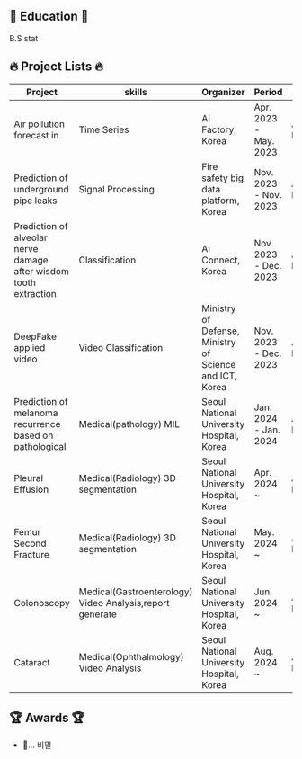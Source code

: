 

## 📖 Education 📖
B.S stat

## 🔥 Project Lists 🔥
| Project | skills | Organizer | Period | Link |
|---------|----------------|-----------|--------|----|
| Air pollution forecast in | Time Series | Ai Factory, Korea | Apr. 2023 - May. 2023 | Added later |
| Prediction of underground pipe leaks| Signal Processing | Fire safety big data platform, Korea | Nov. 2023 - Nov. 2023 | Added later |
| Prediction of alveolar nerve damage after wisdom tooth extraction| Classification | Ai Connect, Korea | Nov. 2023 - Dec. 2023 | Added later |
| DeepFake applied video | Video Classification | Ministry of Defense, Ministry of Science and ICT, Korea | Nov. 2023 - Dec. 2023 | Added later |
| Prediction of melanoma recurrence based on pathological | Medical(pathology) MIL | Seoul National University Hospital, Korea | Jan. 2024 - Jan. 2024 | Added later |
| Pleural Effusion | Medical(Radiology) 3D segmentation | Seoul National University Hospital, Korea | Apr. 2024 ~  | Added later |
| Femur Second Fracture | Medical(Radiology) 3D segmentation | Seoul National University Hospital, Korea | May. 2024 ~ | Added later |
| Colonoscopy | Medical(Gastroenterology) Video Analysis,report generate | Seoul National University Hospital, Korea | Jun. 2024 ~ | Added later |
| Cataract | Medical(Ophthalmology) Video Analysis | Seoul National University Hospital, Korea | Aug. 2024 ~ | Added later |

## 🏆 Awards 🏆
- 🤔... 비밀

<!--

[Github_Link](https://example.com/colonoscopy-project)
**jjunstone7/jjunstone7** is a ✨ _special_ ✨ repository because its `README.md` (this file) appears on your GitHub profile.

Here are some ideas to get you started:
Here is an example of using emojis in GitHub Markdown:

- :smile: This project makes me happy!
- :computer: Working on coding projects.
- :bulb: Got a new idea for a project!
- :rocket: Ready to launch the new version!

- 🔭 I’m currently working on ...
- 🌱 I’m currently learning ...
- 👯 I’m looking to collaborate on ...
- 🤔 I’m looking for help with ...
- 💬 Ask me about ...
- 📫 How to reach me: ...
- 😄 Pronouns: ...
- ⚡ Fun fact: ...
-->

